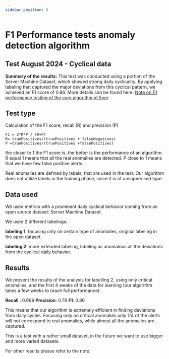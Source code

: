 ```yaml
---
sidebar_position: 9
---
```


# F1 Performance tests anomaly detection algorithm

## Test August 2024 - Cyclical data
**Summary of the results:** This test was conducted using a portion of the Server Machine Dataset, which showed strong daily cyclicality. By applying labeling that captured the major deviations from this cyclical pattern, we achieved an F1 score of 0.86. More details can be found here: [Note on F1 performance testing of the core algorithm of Eyer](docs/features/note-f1-performance.md).

## Test type
Calculation of the F1 score, recall (R) and precision (P) 

```
F1 = 2*R*P / (R+P)
R= truePositives/(truePositives + falseNegatives)
P =truePositives/(truePositives +falsePositives) 
```

the closer to 1 the F1 score is, the better is the performance of an algorithm. R equal 1 means that all the real anomalies are detected. P close to 1 means that we have few false positive alerts.

Real anomalies are defined by labels, that are used in the test. Our algorithm does not utilize labels in the training phase, since it is of unsupervised type.

## Data used
We used metrics with a prominent daily cyclical behavior coming from an open source dataset: Server Machine Dataset.

We used 2 different labelings:

**labeling 1**: focusing only on certain type of anomalies, original labeling in the open dataset.

**labeling 2**: more extended labeling, labeling as anomalous all the deviations from the cyclical daily behavior.

## Results
We present the results of the analysis for labelling 2, using only critical anomalies, and the first 4 weeks of the data for learning (our algorithm takes a few weeks to reach full performance). 

**Recall** : 0.999
**Precision**: 0.76
**F1**: 0.86

This means that our algorithm is extremely efficient in finding deviations from daily cycles. Focusing only on critical anomalies only 1/4 of the alerts will not correspond to real anomalies, while almost all the anomalies are captured. 

This is a test with a rather small dataset, in the future we want to use bigger and more varied datasets.

For other results please refer to the note.